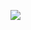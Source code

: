 ![](https://github.com/pablodrake/Deep-Paquito/assets/31321612/37b4237f-3138-49ee-a10f-0a1a263ab435)
